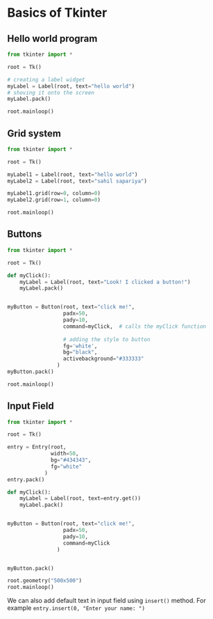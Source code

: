 # Basics of Tkinter

## Hello world program

```python
from tkinter import *

root = Tk()

# creating a label widget
myLabel = Label(root, text="hello world")
# shoving it onto the screen
myLabel.pack()

root.mainloop()
```

## Grid system

```python
from tkinter import *

root = Tk()

myLabel1 = Label(root, text="hello world")
myLabel2 = Label(root, text="sahil sapariya")

myLabel1.grid(row=0, column=0)
myLabel2.grid(row=1, column=0)

root.mainloop()
```

## Buttons

```python
from tkinter import *

root = Tk()

def myClick():
    myLabel = Label(root, text="Look! I clicked a button!")
    myLabel.pack()


myButton = Button(root, text="click me!", 
                  padx=50, 
                  pady=10, 
                  command=myClick,  # calls the myClick function
                  
                  # adding the style to button
                  fg='white', 
                  bg="black", 
                  activebackground="#333333" 
                )
myButton.pack()

root.mainloop()
```

## Input Field

```python
from tkinter import *

root = Tk()

entry = Entry(root, 
              width=50,
              bg="#434343",
              fg="white"
            )
entry.pack()

def myClick():
    myLabel = Label(root, text=entry.get())
    myLabel.pack()


myButton = Button(root, text="click me!", 
                  padx=50, 
                  pady=10, 
                  command=myClick
                )


myButton.pack()

root.geometry("500x500")
root.mainloop()
```

We can also add default text in input field using `insert()` method. For example
`entry.insert(0, "Enter your name: ")`